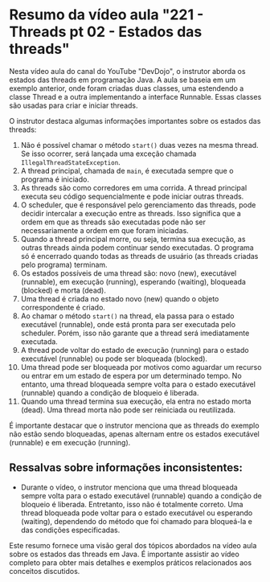 # Resumo da vídeo aula "221 - Threads pt 02 - Estados das threads"

Nesta vídeo aula do canal do YouTube "DevDojo", o instrutor aborda os estados das threads em programação Java. A aula se baseia em um exemplo anterior, onde foram criadas duas classes, uma estendendo a classe Thread e a outra implementando a interface Runnable. Essas classes são usadas para criar e iniciar threads. 

O instrutor destaca algumas informações importantes sobre os estados das threads:

1. Não é possível chamar o método `start()` duas vezes na mesma thread. Se isso ocorrer, será lançada uma exceção chamada `IllegalThreadStateException`.
2. A thread principal, chamada de `main`, é executada sempre que o programa é iniciado.
3. As threads são como corredores em uma corrida. A thread principal executa seu código sequencialmente e pode iniciar outras threads.
4. O scheduler, que é responsável pelo gerenciamento das threads, pode decidir intercalar a execução entre as threads. Isso significa que a ordem em que as threads são executadas pode não ser necessariamente a ordem em que foram iniciadas.
5. Quando a thread principal morre, ou seja, termina sua execução, as outras threads ainda podem continuar sendo executadas. O programa só é encerrado quando todas as threads de usuário (as threads criadas pelo programa) terminam.
6. Os estados possíveis de uma thread são: novo (new), executável (runnable), em execução (running), esperando (waiting), bloqueada (blocked) e morta (dead).
7. Uma thread é criada no estado novo (new) quando o objeto correspondente é criado.
8. Ao chamar o método `start()` na thread, ela passa para o estado executável (runnable), onde está pronta para ser executada pelo scheduler. Porém, isso não garante que a thread será imediatamente executada.
9. A thread pode voltar do estado de execução (running) para o estado executável (runnable) ou pode ser bloqueada (blocked).
10. Uma thread pode ser bloqueada por motivos como aguardar um recurso ou entrar em um estado de espera por um determinado tempo. No entanto, uma thread bloqueada sempre volta para o estado executável (runnable) quando a condição de bloqueio é liberada.
11. Quando uma thread termina sua execução, ela entra no estado morta (dead). Uma thread morta não pode ser reiniciada ou reutilizada.

É importante destacar que o instrutor menciona que as threads do exemplo não estão sendo bloqueadas, apenas alternam entre os estados executável (runnable) e em execução (running).

## Ressalvas sobre informações inconsistentes:

- Durante o vídeo, o instrutor menciona que uma thread bloqueada sempre volta para o estado executável (runnable) quando a condição de bloqueio é liberada. Entretanto, isso não é totalmente correto. Uma thread bloqueada pode voltar para o estado executável ou esperando (waiting), dependendo do método que foi chamado para bloqueá-la e das condições especificadas.

Este resumo fornece uma visão geral dos tópicos abordados na vídeo aula sobre os estados das threads em Java. É importante assistir ao vídeo completo para obter mais detalhes e exemplos práticos relacionados aos conceitos discutidos.